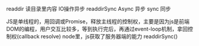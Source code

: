 readdir
读目录里内容 IO操作异步
readdirSync  Async 异步 sync 同步

JS是单线程的，用回调或Promise，释放主线程的控制权，主要是因为js是前端DOM的编程，用户交互比较多，等到执行完后，再通过event-loop机制，拿回控制权(callback resolve)
node里，js获取了服务器端的能力
readdirSync() 